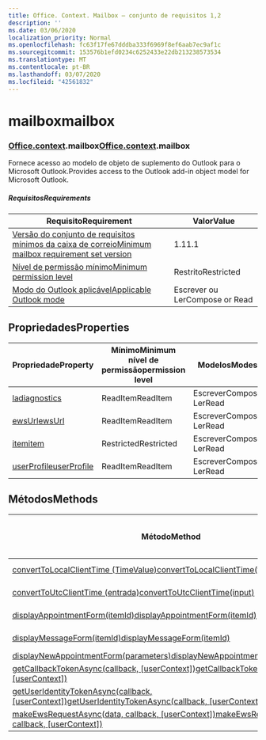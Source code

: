 ```yaml
---
title: Office. Context. Mailbox – conjunto de requisitos 1,2
description: ''
ms.date: 03/06/2020
localization_priority: Normal
ms.openlocfilehash: fc63f17fe67dddba333f6969f8ef6aab7ec9af1c
ms.sourcegitcommit: 153576b1efd0234c6252433e22db213238573534
ms.translationtype: MT
ms.contentlocale: pt-BR
ms.lasthandoff: 03/07/2020
ms.locfileid: "42561832"
---
```

# <a name="mailbox"></a><span data-ttu-id="8b9db-102">mailbox</span><span class="sxs-lookup"><span data-stu-id="8b9db-102">mailbox</span></span>

### <a name="officecontextmailbox"></a><span data-ttu-id="8b9db-103">[Office](office.md)[.context](office.context.md).mailbox</span><span class="sxs-lookup"><span data-stu-id="8b9db-103">[Office](office.md)[.context](office.context.md).mailbox</span></span>

<span data-ttu-id="8b9db-104">Fornece acesso ao modelo de objeto de suplemento do Outlook para o Microsoft Outlook.</span><span class="sxs-lookup"><span data-stu-id="8b9db-104">Provides access to the Outlook add-in object model for Microsoft Outlook.</span></span>

##### <a name="requirements"></a><span data-ttu-id="8b9db-105">Requisitos</span><span class="sxs-lookup"><span data-stu-id="8b9db-105">Requirements</span></span>

|<span data-ttu-id="8b9db-106">Requisito</span><span class="sxs-lookup"><span data-stu-id="8b9db-106">Requirement</span></span>| <span data-ttu-id="8b9db-107">Valor</span><span class="sxs-lookup"><span data-stu-id="8b9db-107">Value</span></span>|
|---|---|
|[<span data-ttu-id="8b9db-108">Versão do conjunto de requisitos mínimos da caixa de correio</span><span class="sxs-lookup"><span data-stu-id="8b9db-108">Minimum mailbox requirement set version</span></span>](../../requirement-sets/outlook-api-requirement-sets.md)| <span data-ttu-id="8b9db-109">1.1</span><span class="sxs-lookup"><span data-stu-id="8b9db-109">1.1</span></span>|
|[<span data-ttu-id="8b9db-110">Nível de permissão mínimo</span><span class="sxs-lookup"><span data-stu-id="8b9db-110">Minimum permission level</span></span>](../../../outlook/understanding-outlook-add-in-permissions.md)| <span data-ttu-id="8b9db-111">Restrito</span><span class="sxs-lookup"><span data-stu-id="8b9db-111">Restricted</span></span>|
|[<span data-ttu-id="8b9db-112">Modo do Outlook aplicável</span><span class="sxs-lookup"><span data-stu-id="8b9db-112">Applicable Outlook mode</span></span>](../../../outlook/outlook-add-ins-overview.md#extension-points)| <span data-ttu-id="8b9db-113">Escrever ou Ler</span><span class="sxs-lookup"><span data-stu-id="8b9db-113">Compose or Read</span></span>|

## <a name="properties"></a><span data-ttu-id="8b9db-114">Propriedades</span><span class="sxs-lookup"><span data-stu-id="8b9db-114">Properties</span></span>

| <span data-ttu-id="8b9db-115">Propriedade</span><span class="sxs-lookup"><span data-stu-id="8b9db-115">Property</span></span> | <span data-ttu-id="8b9db-116">Mínimo</span><span class="sxs-lookup"><span data-stu-id="8b9db-116">Minimum</span></span><br><span data-ttu-id="8b9db-117">nível de permissão</span><span class="sxs-lookup"><span data-stu-id="8b9db-117">permission level</span></span> | <span data-ttu-id="8b9db-118">Modelos</span><span class="sxs-lookup"><span data-stu-id="8b9db-118">Modes</span></span> | <span data-ttu-id="8b9db-119">Tipo de retorno</span><span class="sxs-lookup"><span data-stu-id="8b9db-119">Return type</span></span> | <span data-ttu-id="8b9db-120">Mínimo</span><span class="sxs-lookup"><span data-stu-id="8b9db-120">Minimum</span></span><br><span data-ttu-id="8b9db-121">conjunto de requisitos</span><span class="sxs-lookup"><span data-stu-id="8b9db-121">requirement set</span></span> |
|---|---|---|---|:---:|
| [<span data-ttu-id="8b9db-122">la</span><span class="sxs-lookup"><span data-stu-id="8b9db-122">diagnostics</span></span>](/javascript/api/outlook/office.mailbox?view=outlook-js-1.2#diagnostics) | <span data-ttu-id="8b9db-123">ReadItem</span><span class="sxs-lookup"><span data-stu-id="8b9db-123">ReadItem</span></span> | <span data-ttu-id="8b9db-124">Escrever</span><span class="sxs-lookup"><span data-stu-id="8b9db-124">Compose</span></span><br><span data-ttu-id="8b9db-125">Ler</span><span class="sxs-lookup"><span data-stu-id="8b9db-125">Read</span></span> | [<span data-ttu-id="8b9db-126">La</span><span class="sxs-lookup"><span data-stu-id="8b9db-126">Diagnostics</span></span>](/javascript/api/outlook/office.diagnostics?view=outlook-js-1.2) | [<span data-ttu-id="8b9db-127">1.1</span><span class="sxs-lookup"><span data-stu-id="8b9db-127">1.1</span></span>](../requirement-set-1.1/outlook-requirement-set-1.1.md) |
| [<span data-ttu-id="8b9db-128">ewsUrl</span><span class="sxs-lookup"><span data-stu-id="8b9db-128">ewsUrl</span></span>](/javascript/api/outlook/office.mailbox?view=outlook-js-1.2#ewsurl) | <span data-ttu-id="8b9db-129">ReadItem</span><span class="sxs-lookup"><span data-stu-id="8b9db-129">ReadItem</span></span> | <span data-ttu-id="8b9db-130">Escrever</span><span class="sxs-lookup"><span data-stu-id="8b9db-130">Compose</span></span><br><span data-ttu-id="8b9db-131">Ler</span><span class="sxs-lookup"><span data-stu-id="8b9db-131">Read</span></span> | <span data-ttu-id="8b9db-132">String</span><span class="sxs-lookup"><span data-stu-id="8b9db-132">String</span></span> | [<span data-ttu-id="8b9db-133">1.1</span><span class="sxs-lookup"><span data-stu-id="8b9db-133">1.1</span></span>](../requirement-set-1.1/outlook-requirement-set-1.1.md) |
| [<span data-ttu-id="8b9db-134">item</span><span class="sxs-lookup"><span data-stu-id="8b9db-134">item</span></span>](office.context.mailbox.item.md) | <span data-ttu-id="8b9db-135">Restricted</span><span class="sxs-lookup"><span data-stu-id="8b9db-135">Restricted</span></span> | <span data-ttu-id="8b9db-136">Escrever</span><span class="sxs-lookup"><span data-stu-id="8b9db-136">Compose</span></span><br><span data-ttu-id="8b9db-137">Ler</span><span class="sxs-lookup"><span data-stu-id="8b9db-137">Read</span></span> | [<span data-ttu-id="8b9db-138">Item</span><span class="sxs-lookup"><span data-stu-id="8b9db-138">Item</span></span>](/javascript/api/outlook/office.item?view=outlook-js-1.2) | [<span data-ttu-id="8b9db-139">1.1</span><span class="sxs-lookup"><span data-stu-id="8b9db-139">1.1</span></span>](../requirement-set-1.1/outlook-requirement-set-1.1.md) |
| [<span data-ttu-id="8b9db-140">userProfile</span><span class="sxs-lookup"><span data-stu-id="8b9db-140">userProfile</span></span>](/javascript/api/outlook/office.mailbox?view=outlook-js-1.2#userprofile) | <span data-ttu-id="8b9db-141">ReadItem</span><span class="sxs-lookup"><span data-stu-id="8b9db-141">ReadItem</span></span> | <span data-ttu-id="8b9db-142">Escrever</span><span class="sxs-lookup"><span data-stu-id="8b9db-142">Compose</span></span><br><span data-ttu-id="8b9db-143">Ler</span><span class="sxs-lookup"><span data-stu-id="8b9db-143">Read</span></span> | [<span data-ttu-id="8b9db-144">UserProfile</span><span class="sxs-lookup"><span data-stu-id="8b9db-144">UserProfile</span></span>](/javascript/api/outlook/office.userprofile?view=outlook-js-1.2) | [<span data-ttu-id="8b9db-145">1.1</span><span class="sxs-lookup"><span data-stu-id="8b9db-145">1.1</span></span>](../requirement-set-1.1/outlook-requirement-set-1.1.md) |

## <a name="methods"></a><span data-ttu-id="8b9db-146">Métodos</span><span class="sxs-lookup"><span data-stu-id="8b9db-146">Methods</span></span>

| <span data-ttu-id="8b9db-147">Método</span><span class="sxs-lookup"><span data-stu-id="8b9db-147">Method</span></span> | <span data-ttu-id="8b9db-148">Mínimo</span><span class="sxs-lookup"><span data-stu-id="8b9db-148">Minimum</span></span><br><span data-ttu-id="8b9db-149">nível de permissão</span><span class="sxs-lookup"><span data-stu-id="8b9db-149">permission level</span></span> | <span data-ttu-id="8b9db-150">Modelos</span><span class="sxs-lookup"><span data-stu-id="8b9db-150">Modes</span></span> | <span data-ttu-id="8b9db-151">Mínimo</span><span class="sxs-lookup"><span data-stu-id="8b9db-151">Minimum</span></span><br><span data-ttu-id="8b9db-152">conjunto de requisitos</span><span class="sxs-lookup"><span data-stu-id="8b9db-152">requirement set</span></span> |
|---|---|---|:---:|
| [<span data-ttu-id="8b9db-153">convertToLocalClientTime (TimeValue)</span><span class="sxs-lookup"><span data-stu-id="8b9db-153">convertToLocalClientTime(timeValue)</span></span>](/javascript/api/outlook/office.mailbox?view=outlook-js-1.2#converttolocalclienttime-timevalue-) | <span data-ttu-id="8b9db-154">ReadItem</span><span class="sxs-lookup"><span data-stu-id="8b9db-154">ReadItem</span></span> | <span data-ttu-id="8b9db-155">Escrever</span><span class="sxs-lookup"><span data-stu-id="8b9db-155">Compose</span></span><br><span data-ttu-id="8b9db-156">Ler</span><span class="sxs-lookup"><span data-stu-id="8b9db-156">Read</span></span> | [<span data-ttu-id="8b9db-157">1.1</span><span class="sxs-lookup"><span data-stu-id="8b9db-157">1.1</span></span>](../requirement-set-1.1/outlook-requirement-set-1.1.md) |
| [<span data-ttu-id="8b9db-158">convertToUtcClientTime (entrada)</span><span class="sxs-lookup"><span data-stu-id="8b9db-158">convertToUtcClientTime(input)</span></span>](/javascript/api/outlook/office.mailbox?view=outlook-js-1.2#converttoutcclienttime-input-) | <span data-ttu-id="8b9db-159">ReadItem</span><span class="sxs-lookup"><span data-stu-id="8b9db-159">ReadItem</span></span> | <span data-ttu-id="8b9db-160">Escrever</span><span class="sxs-lookup"><span data-stu-id="8b9db-160">Compose</span></span><br><span data-ttu-id="8b9db-161">Ler</span><span class="sxs-lookup"><span data-stu-id="8b9db-161">Read</span></span> | [<span data-ttu-id="8b9db-162">1.1</span><span class="sxs-lookup"><span data-stu-id="8b9db-162">1.1</span></span>](../requirement-set-1.1/outlook-requirement-set-1.1.md) |
| [<span data-ttu-id="8b9db-163">displayAppointmentForm(itemId)</span><span class="sxs-lookup"><span data-stu-id="8b9db-163">displayAppointmentForm(itemId)</span></span>](/javascript/api/outlook/office.mailbox?view=outlook-js-1.2#displayappointmentform-itemid-) | <span data-ttu-id="8b9db-164">ReadItem</span><span class="sxs-lookup"><span data-stu-id="8b9db-164">ReadItem</span></span> | <span data-ttu-id="8b9db-165">Escrever</span><span class="sxs-lookup"><span data-stu-id="8b9db-165">Compose</span></span><br><span data-ttu-id="8b9db-166">Ler</span><span class="sxs-lookup"><span data-stu-id="8b9db-166">Read</span></span> | [<span data-ttu-id="8b9db-167">1.1</span><span class="sxs-lookup"><span data-stu-id="8b9db-167">1.1</span></span>](../requirement-set-1.1/outlook-requirement-set-1.1.md) |
| [<span data-ttu-id="8b9db-168">displayMessageForm(itemId)</span><span class="sxs-lookup"><span data-stu-id="8b9db-168">displayMessageForm(itemId)</span></span>](/javascript/api/outlook/office.mailbox?view=outlook-js-1.2#displaymessageform-itemid-) | <span data-ttu-id="8b9db-169">ReadItem</span><span class="sxs-lookup"><span data-stu-id="8b9db-169">ReadItem</span></span> | <span data-ttu-id="8b9db-170">Escrever</span><span class="sxs-lookup"><span data-stu-id="8b9db-170">Compose</span></span><br><span data-ttu-id="8b9db-171">Ler</span><span class="sxs-lookup"><span data-stu-id="8b9db-171">Read</span></span> | [<span data-ttu-id="8b9db-172">1.1</span><span class="sxs-lookup"><span data-stu-id="8b9db-172">1.1</span></span>](../requirement-set-1.1/outlook-requirement-set-1.1.md) |
| [<span data-ttu-id="8b9db-173">displayNewAppointmentForm(parameters)</span><span class="sxs-lookup"><span data-stu-id="8b9db-173">displayNewAppointmentForm(parameters)</span></span>](/javascript/api/outlook/office.mailbox?view=outlook-js-1.2#displaynewappointmentform-parameters-) | <span data-ttu-id="8b9db-174">ReadItem</span><span class="sxs-lookup"><span data-stu-id="8b9db-174">ReadItem</span></span> | <span data-ttu-id="8b9db-175">Ler</span><span class="sxs-lookup"><span data-stu-id="8b9db-175">Read</span></span> | [<span data-ttu-id="8b9db-176">1.1</span><span class="sxs-lookup"><span data-stu-id="8b9db-176">1.1</span></span>](../requirement-set-1.1/outlook-requirement-set-1.1.md) |
| <span data-ttu-id="8b9db-177">[getCallbackTokenAsync(callback, [userContext])](/javascript/api/outlook/office.mailbox?view=outlook-js-1.2#getcallbacktokenasync-callback--usercontext-)</span><span class="sxs-lookup"><span data-stu-id="8b9db-177">[getCallbackTokenAsync(callback, [userContext])](/javascript/api/outlook/office.mailbox?view=outlook-js-1.2#getcallbacktokenasync-callback--usercontext-)</span></span> | <span data-ttu-id="8b9db-178">ReadItem</span><span class="sxs-lookup"><span data-stu-id="8b9db-178">ReadItem</span></span> | <span data-ttu-id="8b9db-179">Escrever</span><span class="sxs-lookup"><span data-stu-id="8b9db-179">Compose</span></span><br><span data-ttu-id="8b9db-180">Ler</span><span class="sxs-lookup"><span data-stu-id="8b9db-180">Read</span></span> | [<span data-ttu-id="8b9db-181">1.3</span><span class="sxs-lookup"><span data-stu-id="8b9db-181">1.3</span></span>](../requirement-set-1.3/outlook-requirement-set-1.3.md)<br>[<span data-ttu-id="8b9db-182">1.1</span><span class="sxs-lookup"><span data-stu-id="8b9db-182">1.1</span></span>](../requirement-set-1.1/outlook-requirement-set-1.1.md) |
| <span data-ttu-id="8b9db-183">[getUserIdentityTokenAsync(callback, [userContext])](/javascript/api/outlook/office.mailbox?view=outlook-js-1.2#getuseridentitytokenasync-callback--usercontext-)</span><span class="sxs-lookup"><span data-stu-id="8b9db-183">[getUserIdentityTokenAsync(callback, [userContext])](/javascript/api/outlook/office.mailbox?view=outlook-js-1.2#getuseridentitytokenasync-callback--usercontext-)</span></span> | <span data-ttu-id="8b9db-184">ReadItem</span><span class="sxs-lookup"><span data-stu-id="8b9db-184">ReadItem</span></span> | <span data-ttu-id="8b9db-185">Escrever</span><span class="sxs-lookup"><span data-stu-id="8b9db-185">Compose</span></span><br><span data-ttu-id="8b9db-186">Ler</span><span class="sxs-lookup"><span data-stu-id="8b9db-186">Read</span></span> | [<span data-ttu-id="8b9db-187">1.1</span><span class="sxs-lookup"><span data-stu-id="8b9db-187">1.1</span></span>](../requirement-set-1.1/outlook-requirement-set-1.1.md) |
| <span data-ttu-id="8b9db-188">[makeEwsRequestAsync(data, callback, [userContext])](/javascript/api/outlook/office.mailbox?view=outlook-js-1.2#makeewsrequestasync-data--callback--usercontext-)</span><span class="sxs-lookup"><span data-stu-id="8b9db-188">[makeEwsRequestAsync(data, callback, [userContext])](/javascript/api/outlook/office.mailbox?view=outlook-js-1.2#makeewsrequestasync-data--callback--usercontext-)</span></span> | <span data-ttu-id="8b9db-189">ReadWriteMailbox</span><span class="sxs-lookup"><span data-stu-id="8b9db-189">ReadWriteMailbox</span></span> | <span data-ttu-id="8b9db-190">Escrever</span><span class="sxs-lookup"><span data-stu-id="8b9db-190">Compose</span></span><br><span data-ttu-id="8b9db-191">Ler</span><span class="sxs-lookup"><span data-stu-id="8b9db-191">Read</span></span> | [<span data-ttu-id="8b9db-192">1.1</span><span class="sxs-lookup"><span data-stu-id="8b9db-192">1.1</span></span>](../requirement-set-1.1/outlook-requirement-set-1.1.md) |
